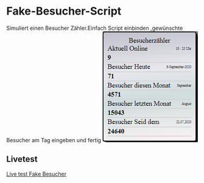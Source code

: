 # Fake-Besucher-Script
Simuliert einen Besucher Zähler.Einfach Script einbinden ,gewünschte Besucher am Tag eingeben und fertig
<img src="https://raw.githubusercontent.com/basti1012/Fake-Besucher-Script/master/fake-besucher.png">
<br>
<h2>Livetest</h2>
<a href="https://codepen.io/basti1012/pen/rNepJJQ?editors=0010">Live test Fake Besucher</a>
